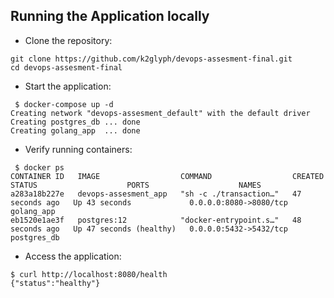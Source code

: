 ## Running the Application locally

- Clone the repository:
```
git clone https://github.com/k2glyph/devops-assesment-final.git
cd devops-assesment-final
```
- Start the application:
```
 $ docker-compose up -d
Creating network "devops-assesment_default" with the default driver
Creating postgres_db ... done
Creating golang_app  ... done
```
- Verify running containers:
```
 $ docker ps
CONTAINER ID   IMAGE                  COMMAND                  CREATED          STATUS                    PORTS                    NAMES
a283a18b227e   devops-assesment_app   "sh -c ./transaction…"   47 seconds ago   Up 43 seconds             0.0.0.0:8080->8080/tcp   golang_app
eb1520e1ae3f   postgres:12            "docker-entrypoint.s…"   48 seconds ago   Up 47 seconds (healthy)   0.0.0.0:5432->5432/tcp   postgres_db
```
- Access the application:
```
$ curl http://localhost:8080/health
{"status":"healthy"}

```